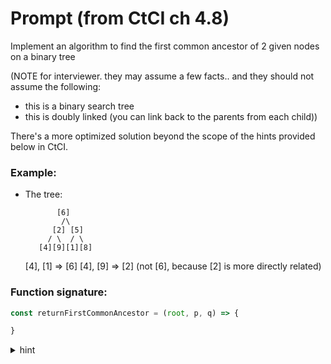 # Prompt (from CtCI ch 4.8)

Implement an algorithm to find the first common ancestor of 2 given nodes on a binary tree

(NOTE for interviewer. they may assume a few facts.. and they should not assume the following:
- this is a binary search tree
- this is doubly linked (you can link back to the parents from each child))

There's a more optimized solution beyond the scope of the hints provided below in CtCI.

### Example:
- The tree:  

             [6]
              /\
            [2] [5]
           / \  / \
         [4][9][1][8]

  [4], [1] => [6]
  [4], [9] => [2] (not [6], because [2] is more directly related)

### Function signature:

``` javascript
const returnFirstCommonAncestor = (root, p, q) => {

}
```
<details>
  <summary>hint</summary>
  <p> The first common ancestor means the deepest node such that p and q are descendants. Think about how you'd identify that.
  <details>
    <summary>hint</summary>
    <p>How can you figure out if p is a descendant of a node n???? And what does it mean if you find p there, what should you do next with that knowledge?
      <details>
      <summary>hint</summary>
      <p>So you'll start with the root... checking if it is p... and then finish looking for it in the rest of the tree somehow. And then we'll also be checking nodes if they are q... and how do we know which path it'll turn up in?
        <details>
        <summary>hint</summary>
        <p>If you haven't said recursion by now, you should go back and implement binary tree and a search method for it. It'd be helpful to have some kind of function that checks if the left or right contains a given node. If you're stuck, try making that helper function.
          <details>
          <summary>hint</summary>
          <p>The node at which p and q are contained in opposite sides respectively is the the node you should return.
        </p></details>
      </p></details>
    </p></details>
  </p></details>
</p></details>
